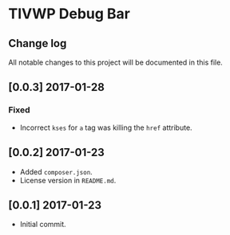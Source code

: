 # TIVWP Debug Bar
## Change log

All notable changes to this project will be documented in this file.

## [0.0.3] 2017-01-28
### Fixed

- Incorrect `kses` for `a` tag was killing the `href` attribute.

## [0.0.2] 2017-01-23

- Added `composer.json`.
- License version in `README.md`.

## [0.0.1] 2017-01-23

- Initial commit.
